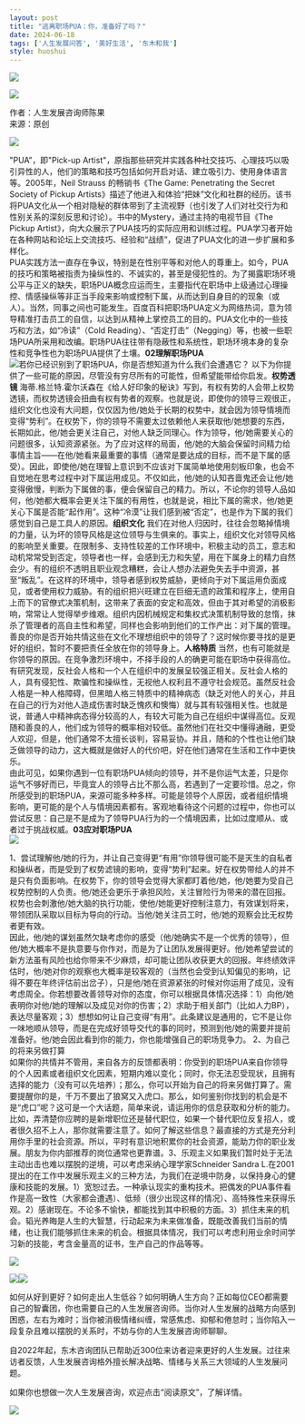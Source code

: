 ```yaml
---
layout: post
title: "逃离职场PUA：你，准备好了吗？"
date: 2024-06-18
tags: ['人生发展问答', '美好生活', '东木和我']
style: huoshui
---
```


![](/assets/post_images/2024-06-18-17319183757710.9402864162882931.jpeg)



![](/assets/post_images/2024-06-18-17319183756390.07250023244824644.png)

作者：人生发展咨询师陈果  
来源：原创

  
![](/assets/post_images/2024-06-18-17319183760200.568929758945079.png)

"PUA”，即"Pick-up
Artist"，原指那些研究并实践各种社交技巧、心理技巧以吸引异性的人，他们的策略和技巧包括如何开启对话、建立吸引力、使用身体语言等。2005年，Neil
Strauss 的畅销书《The Game: Penetrating the Secret Society of Pickup
Artists》描述了他进入和体验“把妹”文化和社群的经历。该书将PUA文化从一个相对隐秘的群体带到了主流视野（也引发了人们对社交行为和性别关系的深刻反思和讨论）。书中的Mystery，通过主持的电视节目《The
Pickup
Artist》，向大众展示了PUA技巧的实际应用和训练过程。PUA学习者开始在各种网站和论坛上交流技巧、经验和“战绩”，促进了PUA文化的进一步扩展和多样化。  
PUA实践方法一直存在争议，特别是在性别平等和对他人的尊重上。如今，PUA的技巧和策略被指责为操纵性的、不诚实的，甚至是侵犯性的。为了揭露职场环境公平与正义的缺失，职场PUA概念应运而生，主要指代在职场中上级通过心理操控、情感操纵等非正当手段来影响或控制下属，从而达到自身目的的现象（或人）。当然，同事之间也可能发生。百度百科把职场PUA定义为网络热词，意为领导精准打击员工的自信，以达到从精神上掌控员工的目的。PUA文化中的一些技巧和方法，如“冷读”（Cold
Reading）、“否定打击”（Negging）等，也被一些职场PUA所采用和改编。职场PUA往往带有隐蔽性和系统性，职场环境本身的复杂性和竞争性也为职场PUA提供了土壤。**02理解职场PUA**  
![](/assets/post_images/2024-06-18-17319183757220.050759149947585014.jpeg)若你已经识别到了职场PUA，你是否想知道为什么我们会遭遇它？
以下为你提供了一些可能的原因，尽管没有穷尽所有的可能性，但希望能带给你启发。**权势透镜**
海蒂.格兰特.霍尔沃森在《给人好印象的秘诀》写到，有权有势的人会带上权势透镜，而权势透镜会扭曲有权有势者的观察。也就是说，即使你的领导三观很正，组织文化也没有大问题，仅仅因为他/她处于长期的权势中，就会因为领导情境而变得“势利”。在权势下，你的领导不需要太过依赖他人来获取他/她想要的东西，长期如此，他/她会更关注自己，对他人缺乏同理心。作为领导，他/她需要关心的问题很多，认知资源紧张。为了应对这样的局面，他/她的大脑会保留时间精力给事情主旨——在他/她看来最重要的事情（通常是要达成的目标，而不是下属的感受）。因此，即使他/她在理智上意识到不应该对下属简单地使用刻板印象，也会不自觉地在思考过程中对下属运用成见。不仅如此，他/她的认知吝啬鬼还会让他/她变得傲慢，判断为下属做的事，便会保留自己的精力。所以，不论你的领导人品如何，他/她都大概率会更关注下属的有用性，也就是说，相比下属的需求，他/她更关心下属是否能“起作用”。这种“冷漠”让我们感到被“否定”，也是作为下属的我们感觉到自己是工具人的原因。**组织文化**
我们在对他人归因时，往往会忽略掉情境的力量，认为坏的领导风格是这位领导与生俱来的。事实上，组织文化对领导风格的影响至关重要。在限制多、支持性较差的工作环境中，积极主动的员工，意志和动机常常受到否定，领导者也一样，会感到无力和失望，用在下属身上的精力自然会少。有的组织不透明且职业观念糟糕，会让人想办法避免失去手中资源，甚至“叛乱”。在这样的环境中，领导者感到权势威胁，更倾向于对下属运用负面成见，或者使用权力威胁。有的组织把兴旺建立在巨细无遗的政策和程序上，使用自上而下的官僚式决策机制，这带来了表面的安定和高效，但由于其对希望的消极影响，常常让人觉得举步维艰。组织内因机械规定和集权式决策机制导致的怠惰，抹杀了管理者的高自主性和希望，同样也会影响到他们的工作产出：对下属的管理。善良的你是否开始共情这些在文化不理想组织中的领导了？这时候你要寻找的是更好的组织，暂时不要把责任全放在你的领导身上。**人格特质**
当然，也有可能就是你领导的原因。在竞争激烈环境中，不择手段的人的确更可能在职场中获得高位。有研究发现，反社会人格和一个人在组织中的发展呈较强正相关。反社会人格的人，具有侵犯性、欺骗性和操纵性，无视他人权利且不遵守社会规范。虽然反社会人格是一种人格障碍，但黑暗人格三特质中的精神病态（缺乏对他人的关心，并且在自己的行为对他人造成伤害时缺乏愧疚和懊悔）就与其有较强相关性。也就是说，普通人中精神病态得分较高的人，有较大可能为自己在组织中谋得高位。反观随和善良的人，他们成为领导的概率相对较低。虽然他们在社交中懂得通融，更受人欢迎，但是，他们通常不太擅长谈判，容易妥协。并且，随和的个性也让他们缺乏做领导的动力，这大概就是做好人的代价吧，好在他们通常在生活和工作中更快乐。  
由此可见，如果你遇到一位有职场PUA倾向的领导，并不是你运气太差，只是你运气不够好而已，毕竟宜人的领导占比不那么高，若遇到了一定要珍惜。总之，你所感受到的职场PUA，来源可能多种多样。可能是领导个人原因，或者组织情境影响，更可能的是个人与情境因素都有。客观地看待这个问题的过程中，你也可以尝试反思：自己是不是成为了领导PUA行为的一个情境因素，比如过度顺从、或者过于挑战权威。**03应对职场PUA**  
![](/assets/post_images/2024-06-18-17319183763330.6241375681023598.png)

1、尝试理解他/她的行为，并让自己变得更“有用”你领导很可能不是天生的自私者和操纵者，而是受到了权势滤镜的影响，变得“势利”起来。好在权势带给人的并不是只有负面影响。在权势下，你的领导会觉得大家都盯着他/她，他/她要为受自己权势控制的人负责。他/她还会更乐于承担风险，关注冒险行为带来的潜在回报。权势也会刺激他/她大脑的执行功能，使他/她能更好控制注意力，有效谋划将来，带领团队采取以目标为导向的行动。当他/她关注员工时，他/她的观察会比无权势者更有效。  
因此，他/她的谋划虽然欠缺考虑你的感受（他/她确实不是一个优秀的领导），但他/她大概率不是执意要与你作对，而是为了让团队发展得更好。他/她希望尝试的新方法虽有风险也给你带来不少麻烦，却可能让团队收获更大的回报。年终绩效评估时，他/她对你的观察也大概率是较客观的（当然也会受到认知偏见的影响，记得不要在年终评估前出岔子），只是他/她在资源紧张的时候对你运用了成见，没有考虑周全。你若想要改善领导对你的态度，你可以根据具体情况选择：1）向他/她表明你对他/她的理解以及成见对你的伤害；2）求助于相关部门（比如人力BP），表达尽量客观；3）想想如何让自己变得“有用”。此条建议是通用的，它不是让你一味地顺从领导，而是在完成好领导交代的事的同时，预测到他/她的需要并提前准备好。他/她会因此看到你的能力，你也能增强自己的职场竞争力。
2、为自己的将来另做打算  
如果你的共情并不管用，来自各方的反馈都表明：你受到的职场PUA来自你领导的个人因素或者组织文化因素，短期内难以变化；同时，你无法忍受现状，且拥有选择的能力（没有可以先培养）；那么，你可以开始为自己的将来另做打算了。需要提醒你的是，千万不要出了狼窝又入虎口。那么，如何鉴别你找到的机会是不是“虎口”呢？这可是一个大话题，简单来说，请运用你的信息获取和分析的能力。比如，弄清楚你应聘的是新增职位还是替代职位，如果一个替代职位反复招人，或者很久招不上人，那你就需要注意了。如何了解这些信息？最直接的方式是充分利用你手里的社会资源。所以，平时有意识地积累你的社会资源，能助力你的职业发展。朋友为你内部推荐的岗位通常也更靠谱。3、乐观主义如果我们暂时处于无法主动出击也难以摆脱的逆境，可以考虑采纳心理学家Schneider
Sandra
L.在2001提出的在工作中发展乐观主义的三种方法，为我们在逆境中防身，以保持身心的健康和技能的发展。1）宽恕过去。一种承认现实的重构技术。把偶发的PUA事件看作是高一致性（大家都会遭遇）、低频（很少出现这样的情况）、高特殊性来获得乐观。2）感谢现在。不论多不愉快，都能找到其中积极的方面。3）抓住未来的机会。韬光养晦是人生的大智慧，行动起来为未来做准备，既能改善我们当前的情绪，也让我们能够抓住未来的机会。根据具体情况，我们可以考虑利用业余时间学习新的技能，考含金量高的证书，生产自己的作品等等。  
  

![](/assets/post_images/2024-06-18-17319183756150.04966388380157971.png)

![](/assets/post_images/2024-06-18-17319183757350.8559892423572084.png)[![](/assets/post_images/2024-06-18-17319183761650.42175806077213096.png)](https://mp.weixin.qq.com/s?__biz=MzkyNTY0NTMzNQ==&mid=2247488788&idx=2&sn=08e8feca3158e3352bce53d228e83535&scene=21#wechat_redirect)

  
  

如何从好到更好？如何走出人生低谷？如何明确人生方向？正如每位CEO都需要自己的智囊团，你也需要自己的人生发展咨询师。当你对人生发展的战略方向感到困惑，左右为难时；当你被消极情绪纠缠，常感焦虑、抑郁和倦怠时；当你陷入一段复杂且难以摆脱的关系时，不妨与你的人生发展咨询师聊聊。

自2022年起，东木咨询团队已帮助近300位来访者迎来更好的人生发展。过往来访者反馈，人生发展咨询格外擅长解决战略、情绪与关系三大领域的人生发展问题。

如果你也想做一次人生发展咨询，欢迎点击“阅读原文”，了解详情。

![](/assets/post_images/2024-06-18-17319183756440.4513991389963967.gif)
